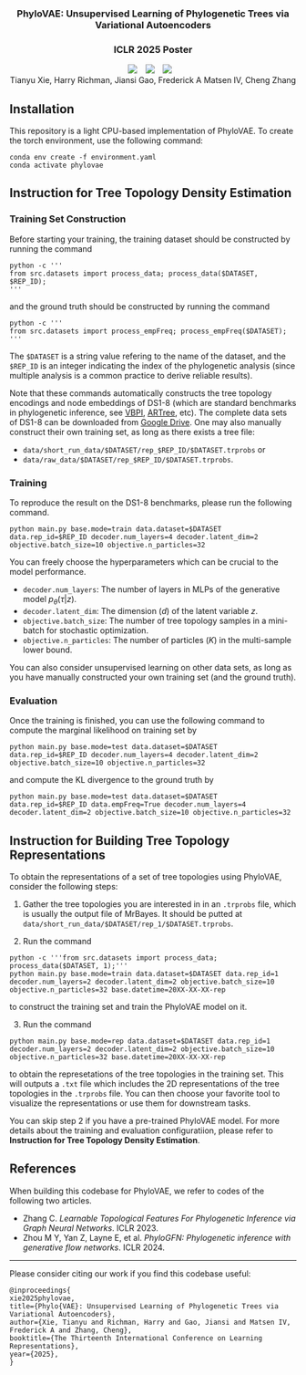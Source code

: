 
### <div align="center"> PhyloVAE: Unsupervised Learning of Phylogenetic Trees via Variational Autoencoders <div> 
### <div align="center"> ICLR 2025 Poster <div> 

<div align="center">
  <a href="https://arxiv.org/abs/2502.04730"><img src="https://img.shields.io/static/v1?label=Paper&message=arXiv&color=red&logo=arxiv"></a> &ensp;
  <a href="https://openreview.net/forum?id=Z8TglKXDWm"><img src="https://img.shields.io/static/v1?label=Paper&message=OpenReview&color=red&logo=openreview"></a> &ensp;
  <img src="https://img.shields.io/badge/License-MIT-yellow.svg"></a> &ensp;
</div>

<div align="center">
Tianyu Xie, Harry Richman, Jiansi Gao, Frederick A Matsen IV, Cheng Zhang
</div>

## Installation
This repository is a light CPU-based implementation of PhyloVAE.
To create the torch environment, use the following command:
```
conda env create -f environment.yaml
conda activate phylovae
```

## Instruction for Tree Topology Density Estimation
### Training Set Construction
Before starting your training, the training dataset should be constructed by running the command
```
python -c '''
from src.datasets import process_data; process_data($DATASET, $REP_ID);
'''
```
and the ground truth should be constructed by running the command
```
python -c '''
from src.datasets import process_empFreq; process_empFreq($DATASET);
'''
```
The ```$DATASET``` is a string value refering to the name of the dataset, and the ```$REP_ID``` is an integer indicating the index of the phylogenetic analysis (since multiple analysis is a common practice to derive reliable results).

Note that these commands automatically constructs the tree topology encodings and node embeddings of DS1-8 (which are standard benchmarks in phylogenetic inference, see [VBPI](https://github.com/zcrabbit/vbpi), [ARTree](https://github.com/tyuxie/ARTree), etc).
The complete data sets of DS1-8 can be downloaded from [Google Drive](https://drive.google.com/drive/folders/1qMdv_NxpsLZlu510izs26V6b02smGAoH?usp=sharing).
One may also manually construct their own training set, as long as there exists a tree file:
- ```data/short_run_data/$DATASET/rep_$REP_ID/$DATASET.trprobs``` or 
- ```data/raw_data/$DATASET/rep_$REP_ID/$DATASET.trprobs```.


### Training
To reproduce the result on the DS1-8 benchmarks, please run the following command.
```
python main.py base.mode=train data.dataset=$DATASET data.rep_id=$REP_ID decoder.num_layers=4 decoder.latent_dim=2 objective.batch_size=10 objective.n_particles=32 
```
You can freely choose the hyperparameters which can be crucial to the model performance.
- ```decoder.num_layers```: The number of layers in MLPs of the generative model $p_{\theta}(\tau|z)$.
- ```decoder.latent_dim```: The dimension ($d$) of the latent variable $z$.
- ```objective.batch_size```: The number of tree topology samples in a mini-batch
for stochastic optimization.
- ```objective.n_particles```: The number of particles ($K$) in the multi-sample lower bound.

You can also consider unsupervised learning on other data sets, as long as you have manually constructed your own training set (and the ground truth).

### Evaluation
Once the training is finished, you can use the following command to compute the marginal likelihood on training set by
```
python main.py base.mode=test data.dataset=$DATASET data.rep_id=$REP_ID decoder.num_layers=4 decoder.latent_dim=2 objective.batch_size=10 objective.n_particles=32
```
and compute the KL divergence to the ground truth by
```
python main.py base.mode=test data.dataset=$DATASET data.rep_id=$REP_ID data.empFreq=True decoder.num_layers=4 decoder.latent_dim=2 objective.batch_size=10 objective.n_particles=32
```

## Instruction for Building Tree Topology Representations
To obtain the representations of a set of tree topologies using PhyloVAE, consider the following steps:
1. Gather the tree topologies you are interested in in an ```.trprobs``` file, which is usually the output file of MrBayes. It should be putted at ```data/short_run_data/$DATASET/rep_1/$DATASET.trprobs```.
   
2. Run the command 
```
python -c '''from src.datasets import process_data; process_data($DATASET, 1);'''
python main.py base.mode=train data.dataset=$DATASET data.rep_id=1 decoder.num_layers=2 decoder.latent_dim=2 objective.batch_size=10 objective.n_particles=32 base.datetime=20XX-XX-XX-rep
```
to construct the training set and train the PhyloVAE model on it.

3. Run the command
```
python main.py base.mode=rep data.dataset=$DATASET data.rep_id=1 decoder.num_layers=2 decoder.latent_dim=2 objective.batch_size=10 objective.n_particles=32 base.datetime=20XX-XX-XX-rep
```
to obtain the represetations of the tree topologies in the training set. This will outputs a ```.txt``` file which includes the 2D representations of the tree topologies in the ```.trprobs``` file. You can then choose your favorite tool to visualize the representations or use them for downstream tasks.
  
You can skip step 2 if you have a pre-trained PhyloVAE model. For more details about the training and evaluation configuratiion, please refer to **Instruction for Tree Topology Density Estimation**.


## References
When building this codebase for PhyloVAE, we refer to codes of the following two articles.
- Zhang C. *Learnable Topological Features For Phylogenetic Inference via Graph Neural Networks*. ICLR 2023.
- Zhou M Y, Yan Z, Layne E, et al. *PhyloGFN: Phylogenetic inference with generative flow networks*. ICLR 2024.

---

Please consider citing our work if you find this codebase useful:
```
@inproceedings{
xie2025phylovae,
title={Phylo{VAE}: Unsupervised Learning of Phylogenetic Trees via Variational Autoencoders},
author={Xie, Tianyu and Richman, Harry and Gao, Jiansi and Matsen IV, Frederick A and Zhang, Cheng},
booktitle={The Thirteenth International Conference on Learning Representations},
year={2025},
}
```